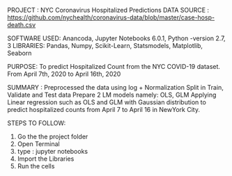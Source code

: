 
PROJECT : 
  NYC Coronavirus Hospitalized Predictions
DATA SOURCE : 
  https://github.com/nychealth/coronavirus-data/blob/master/case-hosp-death.csv
  


SOFTWARE USED: 
  Anancoda, Jupyter Notebooks 6.0.1, Python -version 2.7, 3 
LIBRARIES:
  Pandas, Numpy, Scikit-Learn, Statsmodels, Matplotlib, Seaborn

PURPOSE:
  To predict Hospitalized Count from the NYC COVID-19 dataset.
  From April 7th, 2020 to April 16th, 2020

SUMMARY :
Preprocessed the data using log + Normalization 
Split in Train, Validate and Test data
Prepare 2 LM models namely: OLS, GLM
Applying Linear regression such as OLS and GLM with Gaussian distribution to predict hospitalized counts from April 7 to April 16 in NewYork City. 

STEPS TO FOLLOW:
1. Go the the project folder
2. Open Terminal 
3. type : jupyter notebooks
4. Import the Libraries
5. Run the cells



